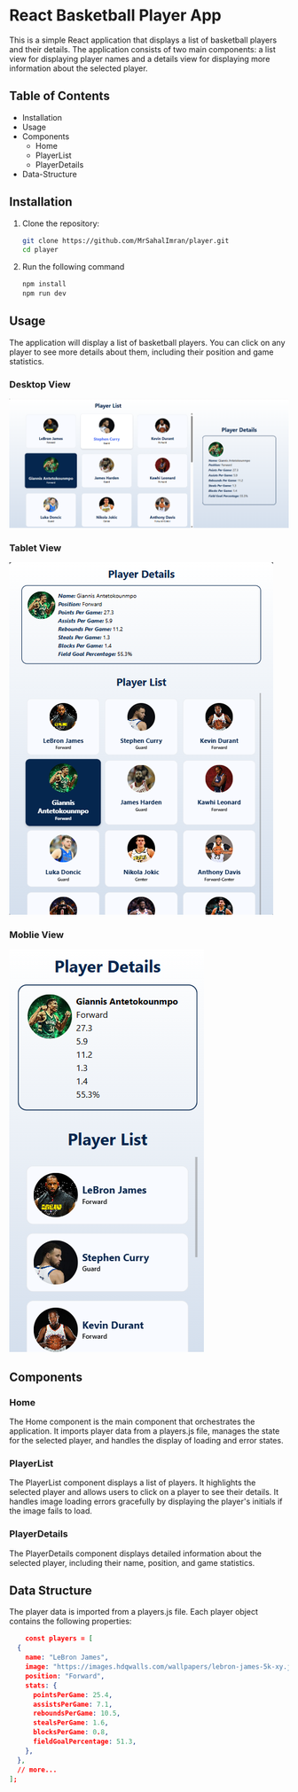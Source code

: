 # React Basketball Player App

This is a simple React application that displays a list of basketball players and their details. The application consists of two main components: a list view for displaying player names and a details view for displaying more information about the selected player.

## Table of Contents

- Installation
- Usage
- Components
  - Home
  - PlayerList
  - PlayerDetails
- Data-Structure

## Installation

1. Clone the repository:
   ```bash
   git clone https://github.com/MrSahalImran/player.git
   cd player
   ```
2. Run the following command
   ```bash
   npm install
   npm run dev
   ```

## Usage

The application will display a list of basketball players. You can click on any player to see more details about them, including their position and game statistics.

### Desktop View

![laptop view](image.png)

### Tablet View

![tablet view](image-1.png)

### Moblie View

![alt text](image-2.png)

## Components

### Home

The Home component is the main component that orchestrates the application. It imports player data from a players.js file, manages the state for the selected player, and handles the display of loading and error states.

### PlayerList

The PlayerList component displays a list of players. It highlights the selected player and allows users to click on a player to see their details. It handles image loading errors gracefully by displaying the player's initials if the image fails to load.

### PlayerDetails

The PlayerDetails component displays detailed information about the selected player, including their name, position, and game statistics.

## Data Structure

The player data is imported from a players.js file. Each player object contains the following properties:

```json
    const players = [
  {
    name: "LeBron James",
    image: "https://images.hdqwalls.com/wallpapers/lebron-james-5k-xy.jpg",
    position: "Forward",
    stats: {
      pointsPerGame: 25.4,
      assistsPerGame: 7.1,
      reboundsPerGame: 10.5,
      stealsPerGame: 1.6,
      blocksPerGame: 0.8,
      fieldGoalPercentage: 51.3,
    },
  },
  // more...
];
```
